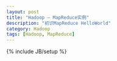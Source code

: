 ```yaml
---
layout: post
title: "Hadoop — MapReduce实例"
description: "初识MapReduce HelloWorld"
category: Hadoop
tags: [Hadoop, MapReduce]
---
```

{% include JB/setup %}



